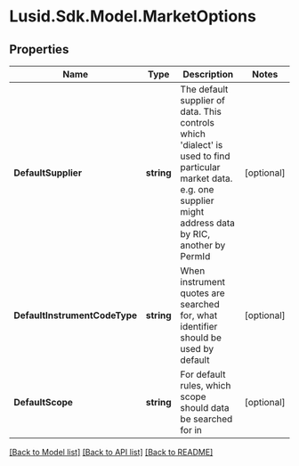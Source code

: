 
# Lusid.Sdk.Model.MarketOptions

## Properties

Name | Type | Description | Notes
------------ | ------------- | ------------- | -------------
**DefaultSupplier** | **string** | The default supplier of data. This controls which &#39;dialect&#39; is used to find particular market data. e.g. one supplier might address data by RIC, another by PermId | [optional] 
**DefaultInstrumentCodeType** | **string** | When instrument quotes are searched for, what identifier should be used by default | [optional] 
**DefaultScope** | **string** | For default rules, which scope should data be searched for in | [optional] 

[[Back to Model list]](../README.md#documentation-for-models)
[[Back to API list]](../README.md#documentation-for-api-endpoints)
[[Back to README]](../README.md)

